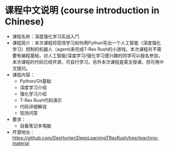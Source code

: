 # 课程中文说明 (course introduction in Chinese)

* 课程名称：深度强化学习实战入门
* 课程简介：本次课程将现场学习如何用Python写出一个人工智能（深度强化学习）控制的机器人（agent)来完成T-Rex Rush的小游戏。本次课程并不需要有编程基础，对人工智能/深度学习/强化学习感兴趣的同学可以报名参加，本次课程的代码已经开源，可自行学习。另外本次课程是英文授课，但可用中文提问。
* 课程内容：
    * Python/Git基础
    * 深度学习介绍
    * 强化学习介绍
    * T-Rex Rush代码演示
    * 代码详细解说
    * 现场问答
* 要求：
    * 自备笔记本电脑
* 开源地址：
    https://github.com/DexHunter/DeepLearningTRexRush/tree/teaching-material
